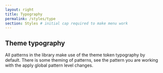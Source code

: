 ```yaml
---
layout: right
title: Typography
permalink: /styles/type
section: Styles # initial cap required to make menu work
---
```


## Theme typography
All patterns in the library make use of the theme token typography by default. There is some theming of patterns, see the pattern you are working with the apply global pattern level changes.